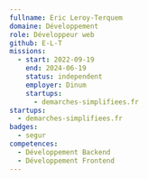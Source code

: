 ```yaml
---
fullname: Eric Leroy-Terquem
domaine: Développement
role: Développeur web
github: E-L-T
missions:
  - start: 2022-09-19
    end: 2024-06-19
    status: independent
    employer: Dinum
    startups:
      - demarches-simplifiees.fr
startups:
  - demarches-simplifiees.fr
badges:
  - segur
competences:
  - Développement Backend
  - Développement Frontend
---
```

